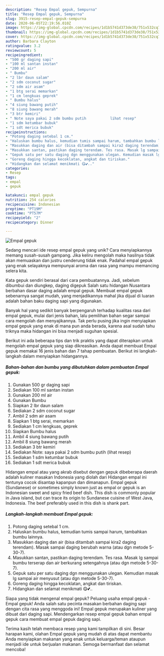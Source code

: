 ```yaml
---
description: "Resep Empal gepuk, Sempurna"
title: "Resep Empal gepuk, Sempurna"
slug: 3915-resep-empal-gepuk-sempurna
date: 2020-06-05T22:19:56.010Z
image: https://img-global.cpcdn.com/recipes/1d1b5741d373de38/751x532cq70/empal-gepuk-foto-resep-utama.jpg
thumbnail: https://img-global.cpcdn.com/recipes/1d1b5741d373de38/751x532cq70/empal-gepuk-foto-resep-utama.jpg
cover: https://img-global.cpcdn.com/recipes/1d1b5741d373de38/751x532cq70/empal-gepuk-foto-resep-utama.jpg
author: Barbara Clayton
ratingvalue: 3.2
reviewcount: 5
recipeingredient:
- "500 gr daging sapi"
- "100 ml santan instan"
- "200 ml air"
- " Bumbu"
- "2 lbr daun salam"
- "2 sdm coconut sugar"
- "2 sdm air asam"
- "1 btg serai memarkan"
- "1 cm lengkuas geprek"
- " Bumbu halus"
- "4 siung bawang putih"
- "8 siung bawang merah"
- "3 btr kemiri"
- " Note saya pakai 2 sdm bumbu putih           lihat resep"
- "1 sdm ketumbar bubuk"
- "1 sdt merica bubuk"
recipeinstructions:
- "Potong daging setebal 1 cm."
- "Haluskan bumbu halus, kemudian tumis sampai harum, tambahkan bumbu lainnya."
- "Masukkan daging dan air (bisa ditambah sampai kira2 daging terendam). Masak sampai daging berubah warna (atau dgn metode 5-30-7)."
- "Masukkan santan, pastikan daging terendam. Tes rasa. Masak lg sampai bumbu terserap dan air berkurang setengahnya (atau dgn metode 5-30-7)."
- "Gepuk satu per satu daging dgn menggunakan ulegan. Kemudian masak lg sampai air menyusut (atau dgn metode 5-30-7)."
- "Goreng daging hingga kecoklatan, angkat dan tiriskan."
- "Hidangkan dan selamat menikmati 😋💕.."
categories:
- Resep
tags:
- empal
- gepuk

katakunci: empal gepuk 
nutrition: 254 calories
recipecuisine: Indonesian
preptime: "PT19M"
cooktime: "PT57M"
recipeyield: "2"
recipecategory: Dinner

---
```



![Empal gepuk](https://img-global.cpcdn.com/recipes/1d1b5741d373de38/751x532cq70/empal-gepuk-foto-resep-utama.jpg)

Sedang mencari ide resep empal gepuk yang unik? Cara menyiapkannya memang susah-susah gampang. Jika keliru mengolah maka hasilnya tidak akan memuaskan dan justru cenderung tidak enak. Padahal empal gepuk yang enak selayaknya mempunyai aroma dan rasa yang mampu memancing selera kita.

Kata gepuk sendiri berasal dari cara pembuatannya. Jadi, sebelum dibumbui dan diungkep, daging digepuk Salah satu hidangan Nusantara berbahan dasar daging adalah empal gepuk. Membuat empal gepuk sebenarnya sangat mudah, yang menjadikannya mahal jika dijual di luaran adalah bahan baku daging sapi yang digunakan.

Banyak hal yang sedikit banyak berpengaruh terhadap kualitas rasa dari empal gepuk, mulai dari jenis bahan, lalu pemilihan bahan segar sampai cara mengolah dan menyajikannya. Tak perlu pusing jika ingin menyiapkan empal gepuk yang enak di mana pun anda berada, karena asal sudah tahu triknya maka hidangan ini bisa menjadi suguhan spesial.


Berikut ini ada beberapa tips dan trik praktis yang dapat diterapkan untuk mengolah empal gepuk yang siap dikreasikan. Anda dapat membuat Empal gepuk memakai 16 jenis bahan dan 7 tahap pembuatan. Berikut ini langkah-langkah dalam menyiapkan hidangannya.

<!--inarticleads1-->

##### Bahan-bahan dan bumbu yang dibutuhkan dalam pembuatan Empal gepuk:

1. Gunakan 500 gr daging sapi
1. Sediakan 100 ml santan instan
1. Gunakan 200 ml air
1. Gunakan  Bumbu
1. Siapkan 2 lbr daun salam
1. Sediakan 2 sdm coconut sugar
1. Ambil 2 sdm air asam
1. Siapkan 1 btg serai, memarkan
1. Sediakan 1 cm lengkuas, geprek
1. Siapkan  Bumbu halus
1. Ambil 4 siung bawang putih
1. Ambil 8 siung bawang merah
1. Sediakan 3 btr kemiri
1. Sediakan  Note: saya pakai 2 sdm bumbu putih           (lihat resep)
1. Sediakan 1 sdm ketumbar bubuk
1. Sediakan 1 sdt merica bubuk


Hidangan empal atau yang akrab disebut dengan gepuk dibeberapa daerah adalah kuliner masakan Indonesia yang diolah dari Hidangan empal ini tentunya cocok disantap kapanpun dan dimanapun. Empal gepuk (Sundanese) or sometimes simply known just as empal or gepuk is an Indonesian sweet and spicy fried beef dish. This dish is commonly popular in Java island, but can trace its origin to Sundanese cuisine of West Java, Indonesia. The beef preferably used in this dish is shank part. 

<!--inarticleads2-->

##### Langkah-langkah membuat Empal gepuk:

1. Potong daging setebal 1 cm.
1. Haluskan bumbu halus, kemudian tumis sampai harum, tambahkan bumbu lainnya.
1. Masukkan daging dan air (bisa ditambah sampai kira2 daging terendam). Masak sampai daging berubah warna (atau dgn metode 5-30-7).
1. Masukkan santan, pastikan daging terendam. Tes rasa. Masak lg sampai bumbu terserap dan air berkurang setengahnya (atau dgn metode 5-30-7).
1. Gepuk satu per satu daging dgn menggunakan ulegan. Kemudian masak lg sampai air menyusut (atau dgn metode 5-30-7).
1. Goreng daging hingga kecoklatan, angkat dan tiriskan.
1. Hidangkan dan selamat menikmati 😋💕..


Siapa yang tidak mengenal empal gepuk? Peluang usaha empal gepuk -Empal gepuk! Anda salah satu pecinta masakan berbahan daging sapi dengan cita rasa yang menggoda ini! Empal gepuk merupakan kuliner yang dibuat dari daging sapi. Mendengarkan resep empal gepuk bahan empal gepuk cara membuat empal gepuk daging sapi. 

Terima kasih telah membaca resep yang kami tampilkan di sini. Besar harapan kami, olahan Empal gepuk yang mudah di atas dapat membantu Anda menyiapkan makanan yang enak untuk keluarga/teman ataupun menjadi ide untuk berjualan makanan. Semoga bermanfaat dan selamat mencoba!
